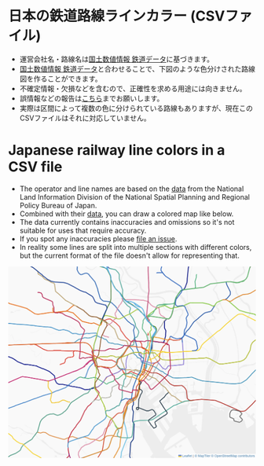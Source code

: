# 日本の鉄道路線ラインカラー (CSVファイル)
- 運営会社名・路線名は[国土数値情報 鉄道データ](https://nlftp.mlit.go.jp/ksj/gml/datalist/KsjTmplt-N02-v3_1.html)に基づきます。
- [国土数値情報 鉄道データ](https://nlftp.mlit.go.jp/ksj/gml/datalist/KsjTmplt-N02-v3_1.html)と合わせることで、下図のような色分けされた路線図を作ることができます。
- 不確定情報・欠損などを含むので、正確性を求める用途には向きません。
- 誤情報などの報告は[こちら](https://github.com/takumif/railway_colors_japan/issues/new)までお願いします。
- 実際は区間によって複数の色に分けられている路線もありますが、現在このCSVファイルはそれに対応していません。

# Japanese railway line colors in a CSV file
- The operator and line names are based on the [data](https://nlftp.mlit.go.jp/ksj/gml/datalist/KsjTmplt-N02-v3_1.html) from the National Land Information Division of the National Spatial Planning and Regional Policy Bureau of Japan.
- Combined with their [data](https://nlftp.mlit.go.jp/ksj/gml/datalist/KsjTmplt-N02-v3_1.html), you can draw a colored map like below.
- The data currently contains inaccuracies and omissions so it's not suitable for uses that require accuracy.
- If you spot any inaccuracies please [file an issue](https://github.com/takumif/railway_colors_japan/issues/new).
- In reality some lines are split into multiple sections with different colors, but the current format of the file doesn't allow for representing that.

![](map_screenshot.png)
